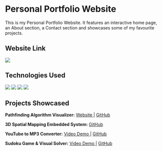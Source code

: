 # Personal Portfolio Website

This is my Personal Portfolio Website. It features an interactive home page, an About section, a Contact section and showcases some of my favourite projects.

## Website Link

<a href="https://connorusaty.github.io/" target="_blank">
  <img src="https://img.shields.io/badge/website-000000?style=for-the-badge&logo=About.me&logoColor=white" />
</a>

## Technologies Used

<p>
  <img src="https://img.shields.io/badge/JavaScript-323330?style=for-the-badge&logo=javascript&logoColor=F7DF1E" />
  <img src="https://img.shields.io/badge/HTML5-E34F26?style=for-the-badge&logo=html5&logoColor=white" />
  <img src="https://img.shields.io/badge/CSS3-1572B6?style=for-the-badge&logo=css3&logoColor=white" />
  <img src="https://img.shields.io/badge/Tailwind_CSS-38B2AC?style=for-the-badge&logo=tailwind-css&logoColor=white" />
</p>

## Projects Showcased

**Pathfinding Algorithm Visualizer:**
<a href="https://connorusaty.github.io/pathfinding-visualizer/" target="_blank">
  Website
</a>
 | 
<a href="https://github.com/ConnorUsaty/pathfinding-visualizer" target="_blank">
  GitHub
</a>

**3D Spatial Mapping Embedded System:**
<a href="https://github.com/ConnorUsaty/2DX3-FinalProject-SpatialMappingSystem" target="_blank">
  GitHub
</a>

**YouTube to MP3 Converter:**
<a href="https://youtu.be/DWJEE19_Wj0" target="_blank">
  Video Demo
</a>
 | 
<a href="https://github.com/ConnorUsaty/youtube-to-mp3-converter" target="_blank">
  GitHub
</a>

**Sudoku Game & Visual Solver:**
<a href="https://youtu.be/HdGePtq2ICA" target="_blank">
  Video Demo
</a>
 | 
<a href="https://github.com/ConnorUsaty/sudoku-solver" target="_blank">
  GitHub
</a>  
